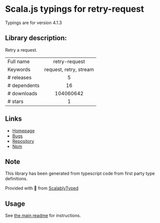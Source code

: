 
# Scala.js typings for retry-request

Typings are for version 4.1.3

## Library description:
Retry a request.

|                    |                 |
| ------------------ | :-------------: |
| Full name          | retry-request |
| Keywords           | request, retry, stream |
| # releases         | 5 |
| # dependents       | 16 |
| # downloads        | 104060642 |
| # stars            | 1 |

## Links
- [Homepage](https://github.com/stephenplusplus/retry-request#readme)
- [Bugs](https://github.com/stephenplusplus/retry-request/issues)
- [Repository](https://github.com/stephenplusplus/retry-request)
- [Npm](https://www.npmjs.com/package/retry-request)
    


## Note
This library has been generated from typescript code from first party type definitions.

Provided with :purple_heart: from [ScalablyTyped](https://github.com/oyvindberg/ScalablyTyped)

## Usage
See [the main readme](../../readme.md) for instructions.


